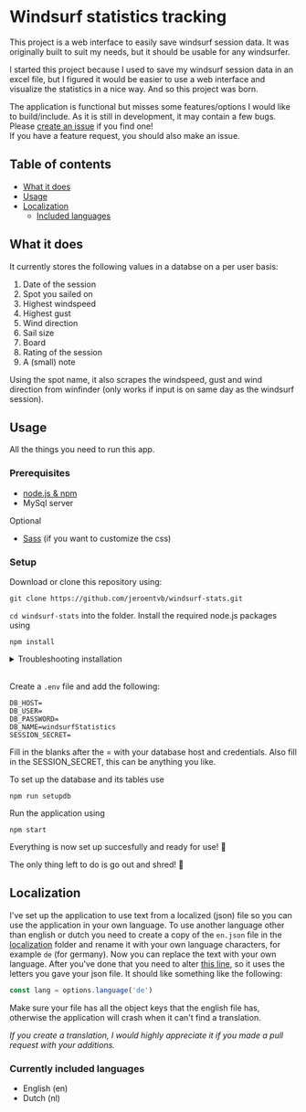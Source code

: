 # Windsurf statistics tracking
This project is a web interface to easily save windsurf session data.
It was originally built to suit my needs, but it should be usable for any windsurfer.

I started this project because I used to save my windsurf session data in an excel file, but I figured it would be easier to use a web interface and visualize the statistics in a nice way. And so this project was born.

The application is functional but misses some features/options I would like to build/include. As it is still in development, it may contain a few bugs. Please [create an issue](https://github.com/jeroentvb/windsurf-stats/issues) if you find one!  
If you have a feature request, you should also make an issue.

## Table of contents
* [What it does](#what-it-does)
* [Usage](#usage)
* [Localization](#localization)
  * [Included languages](#currently-included-languages)

## What it does
It currently stores the following values in a databse on a per user basis:
1. Date of the session
2. Spot you sailed on
3. Highest windspeed
4. Highest gust
5. Wind direction
6. Sail size
7. Board
8. Rating of the session
9. A (small) note

Using the spot name, it also scrapes the windspeed, gust and wind direction from winfinder (only works if input is on same day as the windsurf session).

## Usage
All the things you need to run this app.

### Prerequisites
* [node.js & npm](https://nodejs.org/en/)
* MySql server

Optional
* [Sass](https://sass-lang.com/) (if you want to customize the css)

### Setup
Download or clone this repository using:
```
git clone https://github.com/jeroentvb/windsurf-stats.git
```
`cd windsurf-stats` into the folder.
Install the required node.js packages using
```
npm install
```
<details><summary>Troubleshooting installation</summary>

If you are using windows you may have to execute the following commands first
```
npm install -g node-gyp
npm install --g --production windows-build-tools
```
On mac you may need to install the xcode command line tools using
```
xcode-select --install
```

</details><br/>

Create a `.env` file and add the following:
```
DB_HOST=
DB_USER=
DB_PASSWORD=
DB_NAME=windsurfStatistics
SESSION_SECRET=
```
Fill in the blanks after the = with your database host and credentials. Also fill in the SESSION_SECRET, this can be anything you like.

To set up the database and its tables use
```
npm run setupdb
```

Run the application using
```
npm start
```

Everything is now set up succesfully and ready for use! 🎉

The only thing left to do is go out and shred! 🤙

## Localization
I've set up the application to use text from a localized (json) file so you can use the application in your own language. To use another language other than english or dutch you need to create a copy of the `en.json` file in the [localization](/localization) folder and rename it with your own language characters, for example `de` (for germany).
Now you can replace the text with your own language. After you've done that you need to alter [this line](https://github.com/jeroentvb/windsurf-stats/blob/6fbddc1f5261745f8d7b49c140f061de8ed3bec0/index.js#L12), so it uses the letters you gave your json file. It should like something like the following:
```js
const lang = options.language('de')
```
Make sure your file has all the object keys that the english file has, otherwise the application will crash when it can't find a translation.

*If you create a translation, I would highly appreciate it if you made a pull request with your additions.*

### Currently included languages
* English (en)
* Dutch (nl)
